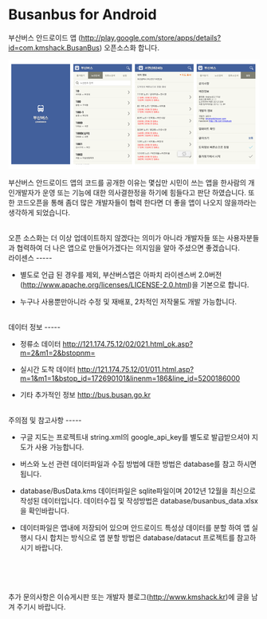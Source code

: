 Busanbus for Android
========


부산버스 안드로이드 앱 (http://play.google.com/store/apps/details?id=com.kmshack.BusanBus) 오픈소스화 합니다. 

![busanbus screens](screens.png)



부산버스 안드로이드 앱의 코드를 공개한 이유는 몇십만 시민이 쓰는 앱을 한사람의 개인개발자가 운영 또는 기능에 대한 의사결한정을 하기에 힘들다고 판단 하였습니다.
또한 코드오픈을 통해 좀더 많은 개발자들이 협력 한다면 더 좋을 앱이 나오지 않을까라는 생각하게 되었습니다.

<br/>
오픈 소스화는 더 이상 업데이트하지 않겠다는 의미가 아니라 개발자들 또는 사용자분들과 협력하여 더 나은 앱으로 만들어가겠다는 의지임을 알아 주셨으면 좋겠습니다.


<br/>
라이센스
-----

- 별도로 언급 된 경우를 제외, 부산버스앱은 아파치 라이센스버 2.0버전(http://www.apache.org/licenses/LICENSE-2.0.html)을 기본으로 합니다.

- 누구나 사용뿐만아니라 수정 및 재배포, 2차적인 저작물도 개발 가능합니다. 


<br/>
데이터 정보
-----

- 정류소 데이터 http://121.174.75.12/02/021.html_ok.asp?m=2&m1=2&bstopnm=

- 실시간 도착 데이터 http://121.174.75.12/01/011.html.asp?m=1&m1=1&bstop_id=172690101&linenm=186&line_id=5200186000

- 기타 추가적인 정보 http://bus.busan.go.kr



<br/>
주의점 및 참고사항
-----

- 구글 지도는 프로젝트내 string.xml의 google_api_key를 별도로 발급받으셔야 지도가 사용 가능합니다.

- 버스와 노선 관련 데이터파일과 수집 방법에 대한 방법은 database를 참고 하시면 됩니다.

- database/BusData.kms 데이터파일은 sqlite파일이며 2012년 12월을 최신으로 작성된 데이터입니다. 데이터수집 및 작성방법은 database/busanbus_data.xlsx을 확인바랍니다.

- 데이터파일은 앱내에 저장되어 있으며 안드로이드 특성상 데이터를 분할 하여 앱 실행시 다시 합치는 방식으로 앱 분할 방법은 database/datacut 프로젝트를 참고하시기 바랍니다.



<br/><br/><br/>

추가 문의사항은 이슈게시판 또는 개발자 블로그(http://www.kmshack.kr)에 글을 남겨 주기시 바랍니다.



